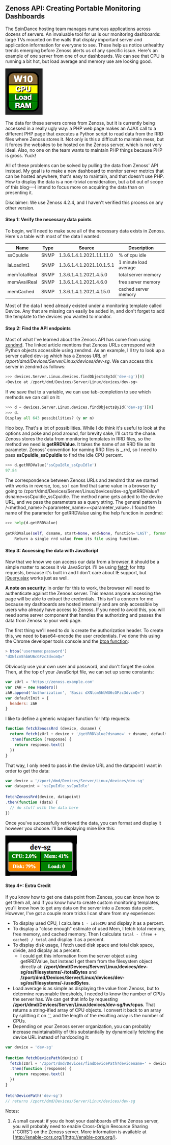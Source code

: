 ## Zenoss API: Creating Portable Monitoring Dashboards

The SpinDance hosting team manages numerous applications across dozens of servers. An invaluable tool for us is our monitoring dashboards: large TVs mounted on the walls that display important server and application information for everyone to see. These help us notice unhealthy trends emerging before Zenoss alerts us of any specific issue. Here's an example of one server from one of our dashboards. We can see that CPU is running a bit hot, but load average and memory use are looking good.

![dashboard](/public/images/cpu-load-ram.png)

The data for these servers comes from Zenoss, but it is currently being accessed in a really ugly way: a PHP web page makes an AJAX call to a different PHP page that executes a Python script to read data from the RRD files where Zenoss stores it. Not only is this a difficult to maintain mess, but it forces the websites to be hosted on the Zenoss server, which is not very ideal. Also, no one on the team wants to maintain PHP things because PHP is gross. Yuck!

All of these problems can be solved by pulling the data from Zenoss' API instead. My goal is to make a new dashboard to monitor server metrics that can be hosted anywhere, that's easy to maintain, and that doesn't use PHP. How to display the data is a non-trivial consideration, but a bit out of scope of this blog---I intend to focus more on acquiring the data than on presenting it.

Disclaimer: We use Zenoss 4.2.4, and I haven't verified this process on any other version.

#### Step 1: Verify the necessary data points

To begin, we'll need to make sure all of the necessary data exists in Zenoss. Here's a table with most of the data I wanted:

Name|Type|Source|Description
--|--|--|--
ssCpuIdle | SNMP | 1.3.6.1.4.1.2021.11.11.0 | % of cpu idle
laLoadInt1 | SNMP | 1.3.6.1.4.1.2021.10.1.5.1 | 1 minute load average
memTotalReal | SNMP | 1.3.6.1.4.1.2021.4.5.0 | total server memory
memAvailReal | SNMP | 1.3.6.1.4.1.2021.4.6.0 | free server memory
memCached | SNMP | 1.3.6.1.4.1.2021.4.15.0 | cached server memory

Most of the data I need already existed under a monitoring template called Device. Any that are missing can easily be added in, and don't forget to add the template to the devices you wanted to monitor.

#### Step 2: Find the API endpoints

Most of what I've learned about the Zenoss API has come from using [zendmd](https://support.zenoss.com/hc/en-us/articles/202946755-An-Introduction-to-zendmd). The linked article mentions that Zenoss URLs correspond with Python objects accessible using zendmd. As an example, I'll try to look up a server called dev-sg which has a Zenoss URL of */zport/dmd/Devices/Server/Linux/devices/dev-sg*. We can access this server in zendmd as follows:

```python
>>> devices.Server.Linux.devices.findObjectsById('dev-sg')[0]
<Device at /zport/dmd/Devices/Server/Linux/devices/dev-sg>
```

If we save that to a variable, we can use tab-completion to see which methods we can call on it:

```python
>>> d = devices.Server.Linux.devices.findObjectsById('dev-sg')[0]
>>> d.
Display all 643 possibilities? (y or n)
```

Hoo boy. That's a lot of possibilities. While I do think it's useful to look at the options and poke and prod around, for brevity sake, I'll cut to the chase. Zenoss stores the data from monitoring templates in RRD files, so the method we need is **getRRDValue**. It takes the name of an RRD file as its parameter. Zenoss' convention for naming RRD files is <data source>\_<data point>.rrd, so I need to pass **ssCpuIdle\_ssCpuIdle** to find the idle CPU percent.

```python
>>> d.getRRDValue('ssCpuIdle_ssCpuIdle')
97.84
```

The correspondence between Zenoss URLs and zendmd that we started with works in reverse, too, so I can find that same value in a browser by going to <zenoss url>/zport/dmd/Devices/Server/Linux/devices/dev-sg/getRRDValue?dsname=ssCpuIdle_ssCpuIdle. The method name gets added to the device URL, and we pass the parameters as a query string. The general pattern is <Zenoss object url>/<method_name>?<parameter_name>=<parameter_value>. I found the name of the parameter for getRRDValue using the help function in zendmd:

```python
>>> help(d.getRRDValue)

getRRDValue(self, dsname, start=None, end=None, function='LAST', format='%.2lf', extraRpn='', cf='AVERAGE') method of Products.ZenModel.Device.Device instance
    Return a single rrd value from its file using function.
```

#### Step 3: Accessing the data with JavaScript
Now that we know we can access our data from a browser, it should be a simple matter to access it via JavaScript. I'll be using [fetch](https://developer.mozilla.org/en-US/docs/Web/API/Fetch_API/Using_Fetch) for http requests, because it's built in and I don't care about IE support, but [jQuery.ajax](http://api.jquery.com/jquery.ajax/) works just as well.

**A note on security**: in order for this to work, the browser will need to authenticate against the Zenoss server. This means anyone accessing the page will be able to extract the credentials. This isn't a concern for me because my dashboards are hosted internally and are only accessible by users who already have access to Zenoss. If you need to avoid this, you will need some server component that handles the authorizing and passes the data from Zenoss to your web page.

The first thing we'll need to do is create the authorization header. To create this, we need to base64-encode the user credentials. I've done this using the Chrome developer tools console and the [btoa function](https://developer.mozilla.org/en-US/docs/Web/API/WindowBase64/btoa):

```javascript
> btoa('username:password')
"dXNlcm5hbWU6cGFzc3dvcmQ="
```

Obviously use your own user and password, and don't forget the colon. Then, at the top of your JavaScript file, we can set up some constants:

```javascript
var zUrl = 'https://zenoss.example.com'
var zAH = new Headers()
zAH.append('Authorization', 'Basic dXNlcm5hbWU6cGFzc3dvcmQ=')
var defaultInit = {
  headers: zAH
}
```

I like to define a generic wrapper function for http requests:

```javascript
function fetchZenossRrd (device, dsname) {
  return fetch(zUrl + device + '/getRRDValue?dsname=' + dsname, defaultInit)
  .then(function (response) {
    return response.text()
  })
}
```

That way, I only need to pass in the device URL and the datapoint I want in order to get the data:

```javascript
var device = '/zport/dmd/Devices/Server/Linux/devices/dev-sg'
var datapoint = 'ssCpuIdle_ssCpuIdle'

fetchZenossRrd(device, datapoint)
.then(function (data) {
  // do stuff with the data here
})
```

Once you've successfully retrieved the data, you can format and display it however you choose. I'll be displaying mine like this:

![dashboard #2](/public/images/dev-sg-dashboard.png)

#### Step 4+: Extra Credit

If you know how to get one data point from Zenoss, you can know how to get them all, and if you know how to create custom monitoring templates, you'll know how to get any data on the server into a Zenoss data point. However, I've got a couple more tricks I can share from my experience:

* To display used CPU, I calculate `1 - idleCPU` and display it as a percent.
* To display a "close enough" estimate of used Mem, I fetch total memory, free memory, and cached memory. Then I calculate `total - (free + cached) / total` and display it as a percent.
* To display disk usage, I fetch used disk space and total disk space, divide, and display as a percent.
  * I could get this information from the server object using getRRDValue, but instead I get them from the filesystem object directly at: **/zport/dmd/Devices/Server/Linux/devices/dev-sg/os/filesystems/-/totalBytes** and **/zport/dmd/Devices/Server/Linux/devices/dev-sg/os/filesystems/-/usedBytes**.
* Load average is as simple as displaying the value from Zenoss, but to determine reasonable thresholds, I needed to know the number of CPUs the server has. We can get that info by requesting **/zport/dmd/Devices/Server/Linux/devices/dev-sg/hw/cpus**. That returns a string-ified array of CPU objects. I convert it back to an array by splitting it on ',', and the length of the resulting array is the number of CPUs.
* Depending on your Zenoss server organization, you can probably increase maintainability of this substantially by dynamically fetching the device URL instead of hardcoding it:

```javascript
var device = 'dev-sg'

function fetchDevicePath(device) {
  fetch(zUrl + '/zport/dmd/Devices/findDevicePath?devicename=' + device, defaultInit)
  .then(function (response) {
    return response.text()
  })
}

fetchDevicePath('dev-sg')
// returns /zport/dmd/Devices/Server/Linux/devices/dev-sg
```

Notes:
1. A small caveat: if you do host your dashboards off the Zenoss server, you will probably need to enable Cross-Origin Resource Sharing ("CORS") on the Zenoss server. More information is available at [http://enable-cors.org/](http://enable-cors.org/).

